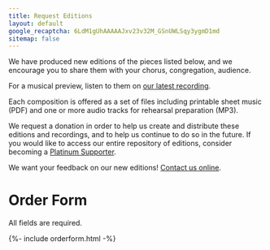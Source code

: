```yaml
---
title: Request Editions
layout: default
google_recaptcha: 6LdM1gUhAAAAAJxv23v32M_GSnUWLSqy3ygmD1md
sitemap: false
---
```


We have produced new editions of the pieces listed below, and we encourage you
to share them with your chorus, congregation, audience.

For a musical preview, listen to them on [our latest recording](/cd1).

Each composition is offered as a set of files including printable sheet music (PDF) and one or more audio tracks for rehearsal preparation (MP3).

We request a donation in order to help us create and distribute these editions and recordings, and to help us continue to do so in the future. If you would like to access our entire repository of editions, consider becoming a [Platinum Supporter](/platinum).

We want your feedback on our new editions!  [Contact us online](/contact).

# Order Form

All fields are required.

<div>
  {%- include orderform.html -%}
</div>

<script>
navigator.location.href = '/download'
</script>
